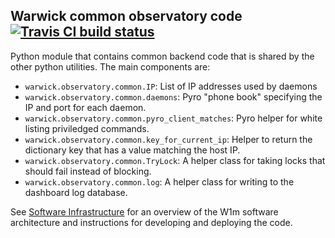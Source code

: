## Warwick common observatory code [![Travis CI build status](https://travis-ci.org/warwick-one-metre/warwick-observatory-common.svg?branch=master)](https://travis-ci.org/warwick-one-metre/warwick-observatory-common)

Python module that contains common backend code that is shared by the other python utilities.
The main components are:
* `warwick.observatory.common.IP`: List of IP addresses used by daemons
* `warwick.observatory.common.daemons`: Pyro "phone book" specifying the IP and port for each daemon.
* `warwick.observatory.common.pyro_client_matches`: Pyro helper for white listing priviledged commands.
* `warwick.observatory.common.key_for_current_ip`: Helper to return the dictionary key that has a value matching the host IP.
* `warwick.observatory.common.TryLock`: A helper class for taking locks that should fail instead of blocking.
* `warwick.observatory.common.log`: A helper class for writing to the dashboard log database.

See [Software Infrastructure](https://github.com/warwick-one-metre/docs/wiki/Software-Infrastructure) for an overview of the W1m software architecture and instructions for developing and deploying the code.
